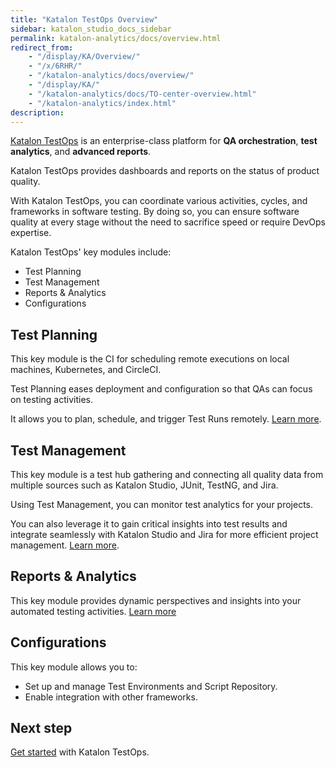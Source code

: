 ```yaml
---
title: "Katalon TestOps Overview" 
sidebar: katalon_studio_docs_sidebar
permalink: katalon-analytics/docs/overview.html 
redirect_from:
    - "/display/KA/Overview/"
    - "/x/6RHR/"
    - "/katalon-analytics/docs/overview/"
    - "/display/KA/"
    - "/katalon-analytics/docs/TO-center-overview.html"
    - "/katalon-analytics/index.html"
description: 
---
```


[Katalon TestOps](https://www.katalon.com/testops/) is an enterprise-class platform for **QA orchestration**, **test analytics**, and **advanced reports**.

Katalon TestOps provides dashboards and reports on the status of product quality.

With Katalon TestOps, you can coordinate various activities, cycles, and frameworks in software testing. By doing so, you can ensure software quality at every stage without the need to sacrifice speed or require DevOps expertise.

Katalon TestOps' key modules include:
* Test Planning
* Test Management
* Reports & Analytics
* Configurations

## Test Planning

This key module is the CI for scheduling remote executions on local machines, Kubernetes, and CircleCI.

Test Planning eases deployment and configuration so that QAs can focus on testing activities.

It allows you to plan, schedule, and trigger Test Runs remotely. [Learn more](https://docs.katalon.com/katalon-analytics/docs/kt-remote-execution.html).

## Test Management

This key module is a test hub gathering and connecting all quality data from multiple sources such as Katalon Studio, JUnit, TestNG, and Jira.

Using Test Management, you can monitor test analytics for your projects.

You can also leverage it to gain critical insights into test results and integrate seamlessly with Katalon Studio and Jira for more efficient project management. [Learn more](https://docs.katalon.com/katalon-analytics/docs/compare-test-results.html).

## Reports & Analytics

This key module provides dynamic perspectives and insights into your automated testing activities. [Learn more](https://docs.katalon.com/katalon-analytics/docs/view-reports-overview.html#test-runs)

## Configurations

This key module allows you to:

* Set up and manage Test Environments and Script Repository.
* Enable integration with other frameworks.

## Next step

[Get started](/katalon-analytics/docs/getting-started.html) with Katalon TestOps.
